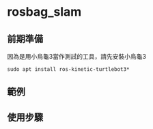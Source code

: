 # rosbag_slam

## 前期準備

因為是用小烏龜3當作測試的工具，請先安裝小烏龜3

```shell
sudo apt install ros-kinetic-turtlebot3*
```

## 範例



## 使用步驟

